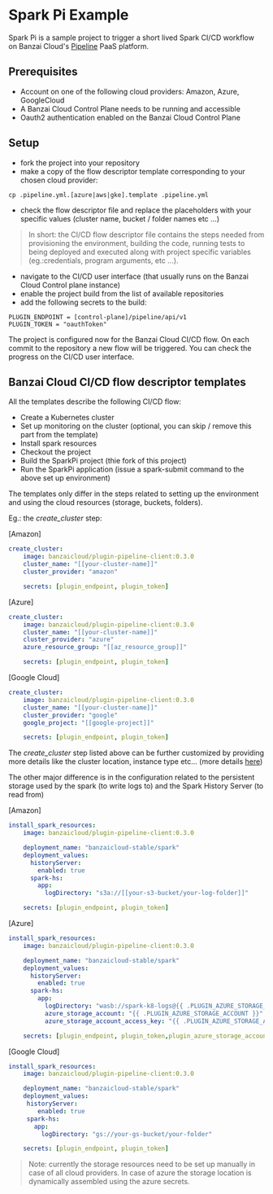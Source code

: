 # Spark Pi Example

Spark Pi is a sample project to trigger a short lived Spark CI/CD workflow on Banzai Cloud's [Pipeline](https://github.com/banzaicloud/pipeline) PaaS platform.

## Prerequisites

* Account on one of the following cloud providers: Amazon, Azure, GoogleCloud
* A Banzai Cloud Control Plane needs to be running and accessible
* Oauth2 authentication enabled on the Banzai Cloud Control Plane

## Setup

* fork the project into your repository
* make a copy of the flow descriptor template corresponding to your chosen cloud provider:
```
cp .pipeline.yml.[azure|aws|gke].template .pipeline.yml
```
* check the flow descriptor file and replace the placeholders with your specific values (cluster name, bucket / folder names etc ...)

> In short: the CI/CD flow descriptor file contains the steps needed from provisioning the environment, building the code, running tests to being deployed and executed along with project specific variables (eg.:credentials, program arguments, etc ...).

* navigate to the CI/CD user interface (that usually runs on the Banzai Cloud Control plane instance)
* enable the project build from the list of available repositories
* add the following secrets to the build:

```
PLUGIN_ENDPOINT = [control-plane]/pipeline/api/v1
PLUGIN_TOKEN = "oauthToken"
```


The project is configured now for the Banzai Cloud CI/CD flow. On each commit to the repository a new flow will be triggered. You can check the progress on the CI/CD user interface.

## Banzai Cloud CI/CD flow descriptor templates

All the templates describe the following CI/CD flow:

* Create a Kubernetes cluster
* Set up monitoring on the cluster (optional, you can skip / remove this part from the template)
* Install spark resources
* Checkout the project
* Build the SparkPi project (thie fork of this project)
* Run the SparkPi application (issue a spark-submit command to the above set up environment)

The templates only differ in the steps related to setting up the environment and using the cloud resources (storage, buckets, folders).

Eg.: the *create_cluster* step:

[Amazon]
```yaml
create_cluster:
    image: banzaicloud/plugin-pipeline-client:0.3.0
    cluster_name: "[[your-cluster-name]]"
    cluster_provider: "amazon"

    secrets: [plugin_endpoint, plugin_token]
```

[Azure]
```yaml
create_cluster:
    image: banzaicloud/plugin-pipeline-client:0.3.0
    cluster_name: "[[your-cluster-name]]"
    cluster_provider: "azure"
    azure_resource_group: "[[az_resource_group]]"

    secrets: [plugin_endpoint, plugin_token]
```

[Google Cloud]
```yaml
create_cluster:
    image: banzaicloud/plugin-pipeline-client:0.3.0
    cluster_name: "[[your-cluster-name]]"
    cluster_provider: "google"
    google_project: "[[google-project]]"

    secrets: [plugin_endpoint, plugin_token]
```

The *create_cluster* step listed above can be further customized by providing more details like the cluster location, instance type etc...
(more details [here](https://github.com/banzaicloud/drone-plugin-pipeline-client))

The other major difference is in the configuration related to the persistent storage used by the spark (to write logs to) and the Spark History Server (to read from)

[Amazon]
```yaml
install_spark_resources:
    image: banzaicloud/plugin-pipeline-client:0.3.0

    deployment_name: "banzaicloud-stable/spark"
    deployment_values:
      historyServer:
        enabled: true
      spark-hs:
        app:
          logDirectory: "s3a://[[your-s3-bucket/your-log-folder]]"

    secrets: [plugin_endpoint, plugin_token]
```

[Azure]
```yaml
install_spark_resources:
    image: banzaicloud/plugin-pipeline-client:0.3.0

    deployment_name: "banzaicloud-stable/spark"
    deployment_values:
      historyServer:
        enabled: true
      spark-hs:
        app:
          logDirectory: "wasb://spark-k8-logs@{{ .PLUGIN_AZURE_STORAGE_ACCOUNT }}.blob.core.windows.net/eventLog"
          azure_storage_account: "{{ .PLUGIN_AZURE_STORAGE_ACCOUNT }}"
          azure_storage_account_access_key: "{{ .PLUGIN_AZURE_STORAGE_ACCOUNT_ACCESS_KEY }}"

    secrets: [plugin_endpoint, plugin_token,plugin_azure_storage_account, plugin_azure_storage_account_access_key]

```

[Google Cloud]
```yaml
install_spark_resources:
    image: banzaicloud/plugin-pipeline-client:0.3.0

    deployment_name: "banzaicloud-stable/spark"
    deployment_values:
     historyServer:
        enabled: true
     spark-hs:
       app:
         logDirectory: "gs://your-gs-bucket/your-folder"

    secrets: [plugin_endpoint, plugin_token]
```
> Note: currently the storage resources need to be set up manually in case of all cloud providers. In case of azure the
storage location is dynamically  assembled using the azure secrets.
